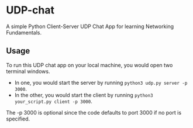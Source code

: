 # UDP-chat

A simple Python Client-Server UDP Chat App for learning Networking Fundamentals.

## Usage

To run this UDP chat app on your local machine, you would open two terminal windows.

- In one, you would start the server by running `python3 udp.py server -p 3000`.
- In the other, you would start the client by running `python3 your_script.py client -p 3000`.

The -p 3000 is optional since the code defaults to port 3000 if no port is specified.

